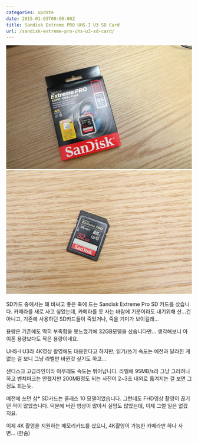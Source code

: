```yaml
---
categories: update
date: 2015-01-03T09:00:00Z
title: Sandisk Extreme PRO UHS-I U3 SD Card
url: /sandisk-extreme-pro-uhs-u3-sd-card/
---
```


<img src="/images/E1xzk-kZCg.jpg" alt="niceb5y blog">

<img src="/images/4kfyW1-0e.jpg" alt="niceb5y blog">

SD카드 중에서는 꽤 비싸고 좋은 축에 드는 Sandisk Extreme Pro SD 카드를 샀습니다. 카메라를 새로 사고 싶었는데, 카메라를 못 사는 바람에 기분이라도 내기위해 산...건 아니고, 기존에 사용하던 SD카드들이 죽었거나, 죽을 기미가 보이길래...

용량은 기존에도 딱히 부족함을 못느꼈기에 32GB모델을 샀습니다만... 생각해보니 아이폰 용량보다도 작은 용량이네요.

UHS-I U3라 4K영상 촬영에도 대응한다고 하지만, 읽기/쓰기 속도는 예전과 달라진 게 없는 걸 보니 그냥 라벨만 바뀐것 싶기도 하고...

샌디스크 고급라인이라 아무래도 속도는 뛰어납니다. 라벨에 95MB/s라 그냥 그러려니 하고 벤치마크는 안했지만 200MB정도 되는 사진이 2~3초 내외로 옮겨지는 걸 보면 그 정도 되는듯.

예전에 쓰던 삼* SD카드는 클래스 10 모델이었습니다. 그런데도 FHD영상 촬영이 끊기던 적이 많았습니다. 덕분에 버린 영상이 많아서 실망도 많았는데, 이제 그럴 일은 없겠지요.

이제 4K 촬영을 지원하는 메모리카드를 샀으니, 4K촬영이 가능한 카메라만 하나 사면... (한숨)
